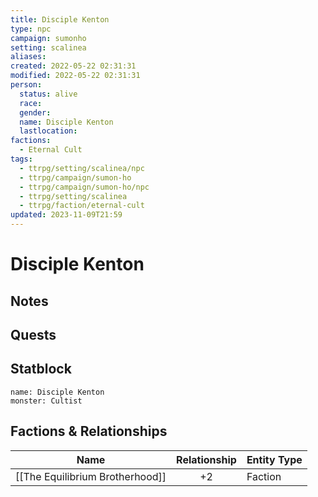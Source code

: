```yaml
---
title: Disciple Kenton
type: npc
campaign: sumonho
setting: scalinea
aliases: 
created: 2022-05-22 02:31:31
modified: 2022-05-22 02:31:31
person:
  status: alive
  race: 
  gender: 
  name: Disciple Kenton
  lastlocation: 
factions:
  - Eternal Cult
tags:
  - ttrpg/setting/scalinea/npc
  - ttrpg/campaign/sumon-ho
  - ttrpg/campaign/sumon-ho/npc
  - ttrpg/setting/scalinea
  - ttrpg/faction/eternal-cult
updated: 2023-11-09T21:59
---
```


# Disciple Kenton

## Notes


## Quests


## Statblock

```statblock
name: Disciple Kenton
monster: Cultist
```


## Factions & Relationships
| Name             | Relationship | Entity Type |
| ---------------- |:------------:| ----------- |
| [[The Equilibrium Brotherhood]] |      +2      | Faction     | 
